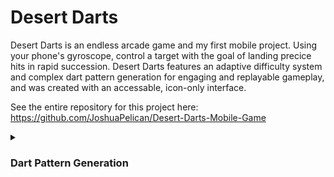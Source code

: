 # Desert Darts
Desert Darts is an endless arcade game and my first mobile project. Using your phone's gyroscope, control a target with the goal of landing precice hits in rapid succession. Desert Darts features an adaptive difficulty system and complex dart pattern generation for engaging and replayable gameplay, and was created with an accessable, icon-only interface.

See the entire repository for this project here: https://github.com/JoshuaPelican/Desert-Darts-Mobile-Game


<details>
  <summary> 
    <h3>
      Dart Pattern Generation
    </h3>
  </summary>
  
  I wanted to create gameplay that was interesting enough to be replayable without being completely random. I created a dart pattern generation system to choose from unique dart patterns over the course of the game.

  Patterns are defined as scriptable objects so that they can easily be created, tweaked, and shuffled around. These parameters give info to the dart generator for how to spawn the darts for this pattern.
  
  ```C#
  public class SpinePattern : ScriptableObject
  {
      [Header("Intensity Weight")]
      public Vector2 intensityRange = new Vector2(0, 1);
  
      [Header("Pattern Settings")]
      [Min(1)] public int burstCount = 10;
      public float startDelay = 1f;
      [Space()]
      public bool angled;
  
      [Header("Spawn Settings")]
      public int spinesPerBurst = 1;
      public float spineDelay = 0.5f;
  }
  ```

These patterns are fed to the generator and are picked from using the "Intensity Weight" parameter. This determines how difficult the pattern is to catch all the darts it produces. The generator is able to pick dart patterns that correspond to a global intnesity value that is calculated from factors such as game time and current score multiplier.

```C#
// Intensity Parameters
float intensity = 0;
float intensityStrength = 2;
float intensityGainMultiplier = 1;
float intensityTimeFactor = 0.125f;

float gravityIntensityMultiplier = 0.75f;
float startDelayIntensityMultiplier = 1.5f;
float spineDelayIntensityMultiplier = 1.5f;
```

```C#
private SpinePattern RandomWeightedSpinePattern()
{
    SpinePattern randPattern = patternDatabase[Random.Range(0, patternDatabase.Length)];
    bool inRange = intensity >= randPattern.intensityRange.x && intensity <= randPattern.intensityRange.y;
    int i = 0;

    while (!inRange && i < maxIterations)
    {
        i++;
        randPattern = patternDatabase[Random.Range(0, patternDatabase.Length)];
        inRange = intensity > randPattern.intensityRange.x && intensity < randPattern.intensityRange.y;
    }

    if (i >= maxIterations)
        randPattern = patternDatabase[0];

    return randPattern;
}
```

</details>


